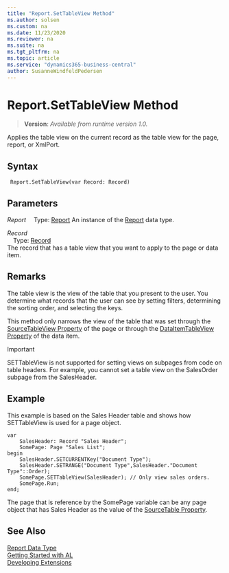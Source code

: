 ```yaml
---
title: "Report.SetTableView Method"
ms.author: solsen
ms.custom: na
ms.date: 11/23/2020
ms.reviewer: na
ms.suite: na
ms.tgt_pltfrm: na
ms.topic: article
ms.service: "dynamics365-business-central"
author: SusanneWindfeldPedersen
---
```

[//]: # (START>DO_NOT_EDIT)
[//]: # (IMPORTANT:Do not edit any of the content between here and the END>DO_NOT_EDIT.)
[//]: # (Any modifications should be made in the .xml files in the ModernDev repo.)
# Report.SetTableView Method
> **Version**: _Available from runtime version 1.0._

Applies the table view on the current record as the table view for the page, report, or XmlPort.


## Syntax
```
 Report.SetTableView(var Record: Record)
```
## Parameters
*Report*
&emsp;Type: [Report](report-data-type.md)
An instance of the [Report](report-data-type.md) data type.

*Record*  
&emsp;Type: [Record](../record/record-data-type.md)  
The record that has a table view that you want to apply to the page or data item.  



[//]: # (IMPORTANT: END>DO_NOT_EDIT)

## Remarks  
 The table view is the view of the table that you present to the user. You determine what records that the user can see by setting filters, determining the sorting order, and selecting the keys.  
  
 This method only narrows the view of the table that was set through the [SourceTableView Property](../../properties/devenv-sourcetableview-property.md) of the page or through the [DataItemTableView Property](../../properties/devenv-dataitemtableview-property.md) of the data item.  
  
> [!IMPORTANT]  
>  SETTableView is not supported for setting views on subpages from code on table headers. For example, you cannot set a table view on the SalesOrder subpage from the SalesHeader.  
  
## Example  
 This example is based on the Sales Header table and shows how SETTableView is used for a page object. 
 
```  
var
    SalesHeader: Record "Sales Header";
    SomePage: Page "Sales List";
begin
    SalesHeader.SETCURRENTKey("Document Type");  
    SalesHeader.SETRANGE("Document Type",SalesHeader."Document Type"::Order);  
    SomePage.SETTableView(SalesHeader); // Only view sales orders.  
    SomePage.Run; 
end; 
```  
  
 The page that is reference by the SomePage variable can be any page object that has Sales Header as the value of the [SourceTable Property](../../properties/devenv-sourcetable-property.md).  
  

## See Also
[Report Data Type](report-data-type.md)  
[Getting Started with AL](../../devenv-get-started.md)  
[Developing Extensions](../../devenv-dev-overview.md)